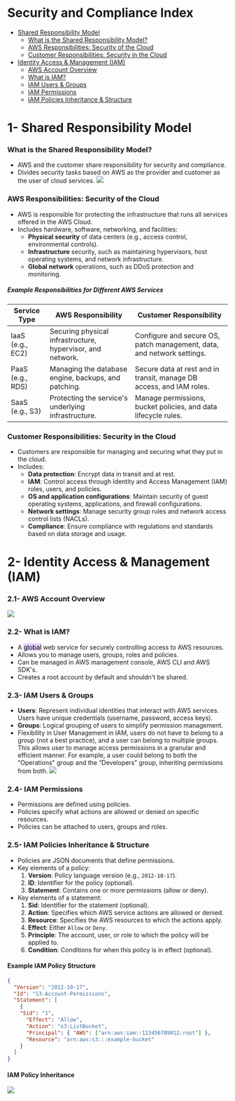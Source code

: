 # Security and Compliance Index 
- [Shared Responsibility Model](#1--shared-responsibility-model) 
	- [What is the Shared Responsibility Model?](#what-is-the-shared-responsibility-model) 
	- [AWS Responsibilities: Security of the Cloud](#aws-responsibilities-security-of-the-cloud) 
	- [Customer Responsibilities: Security in the Cloud](#customer-responsibilities-security-in-the-cloud)
- [Identity Access & Management (IAM)](#1--identity-access--management-iam)
    - [AWS Account Overview](#11--aws-account-overview)
    - [What is IAM?](#12--what-is-iam)
	- [IAM Users & Groups](#13--iam-users--groups)
	- [IAM Permissions](#14--iam-permissions)
	- [IAM Policies Inheritance & Structure](#15--iam-policies-inheritance--structure)
# 1- Shared Responsibility Model
### What is the Shared Responsibility Model?
- AWS and the customer share responsibility for security and compliance.
- Divides security tasks based on AWS as the provider and customer as the user of cloud services.
  ![](https://i.imgur.com/ZQU9ZoZ.png)
### AWS Responsibilities: Security of the Cloud
- AWS is responsible for protecting the infrastructure that runs all services offered in the AWS Cloud.
- Includes hardware, software, networking, and facilities:
    - **Physical security** of data centers (e.g., access control, environmental controls).
    - **Infrastructure** security, such as maintaining hypervisors, host operating systems, and network infrastructure.
    - **Global network** operations, such as DDoS protection and monitoring.
##### Example Responsibilities for Different AWS Services

| Service Type     | AWS Responsibility                                         | Customer Responsibility                                                |
| ---------------- | ---------------------------------------------------------- | ---------------------------------------------------------------------- |
| IaaS (e.g., EC2) | Securing physical infrastructure, hypervisor, and network. | Configure and secure OS, patch management, data, and network settings. |
| PaaS (e.g., RDS) | Managing the database engine, backups, and patching.       | Secure data at rest and in transit, manage DB access, and IAM roles.   |
| SaaS (e.g., S3)  | Protecting the service's underlying infrastructure.        | Manage permissions, bucket policies, and data lifecycle rules.         |
### Customer Responsibilities: Security in the Cloud
- Customers are responsible for managing and securing what they put in the cloud.
- Includes:
    - **Data protection**: Encrypt data in transit and at rest.
    - **IAM**: Control access through Identity and Access Management (IAM) roles, users, and policies.
    - **OS and application configurations**: Maintain security of guest operating systems, applications, and firewall configurations.
    - **Network settings**: Manage security group rules and network access control lists (NACLs).
    - **Compliance**: Ensure compliance with regulations and standards based on data storage and usage.
# 2- Identity Access & Management (IAM)
### 2.1- AWS Account Overview 
![](https://i.imgur.com/9fPwt5W.png)
### 2.2- What is IAM?
- A <mark style="background: #D2B3FFA6;">global</mark> web service for securely controlling access to AWS resources.
- Allows you to manage users, groups, roles and policies.
- Can be managed in AWS management console, AWS CLI and AWS SDK's.
- Creates a root account by default and shouldn't be shared. 
### 2.3- IAM Users & Groups
- **Users**: Represent individual identities that interact with AWS services. Users have unique credentials (username, password, access keys).
- **Groups**: Logical grouping of users to simplify permission management. 
- Flexibility in User Management in IAM, users do not have to belong to a group (not a best practice), and a user can belong to multiple groups. This allows user to manage access permissions in a granular and efficient manner. For example, a user could belong to both the “Operations" group and the “Developers” group, inheriting permissions from both.
![](https://i.imgur.com/Njrat83.png)

### 2.4- IAM Permissions
- Permissions are defined using policies.
- Policies specify what actions are allowed or denied on specific resources.
- Policies can be attached to users, groups and roles.
### 2.5- IAM Policies Inheritance & Structure
- Policies are JSON documents that define permissions.
- Key elements of a policy:
    1. **Version**: Policy language version (e.g., `2012-10-17`).
    2. **ID**: Identifier for the policy (optional).
    3. **Statement**: Contains one or more permissions (allow or deny).
- Key elements of a statement:
    1. **Sid**: Identifier for the statement (optional).
    2. **Action**: Specifies which AWS service actions are allowed or denied.
    3. **Resource**: Specifies the AWS resources to which the actions apply.
    4. **Effect**: Either `Allow` or `Deny`.
    5. **Principle**: The account, user, or role to which the policy will be applied to.
    6. **Condition**: Conditions for when this policy is in effect (optional).
#### Example IAM Policy Structure 

```json
{
  "Version": "2012-10-17",
  "Id": "S3-Account-Permissions",
  "Statement": [
    {
   	"Sid": "1",
      "Effect": "Allow",
      "Action": "s3:ListBucket",
      "Principal": { "AWS": ["arn:aws:iam::123456789012:root"] },
      "Resource": "arn:aws:s3:::example-bucket"
    }
  ]
}
```
#### IAM Policy Inheritance 
![](https://i.imgur.com/MSfQFxn.png)
